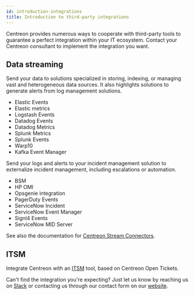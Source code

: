 ```yaml
---
id: introduction-integrations
title: Introduction to third-party integrations
---
```


Centreon provides numerous ways to cooperate with third-party tools to guarantee
a perfect integration within your IT ecosystem. Contact your Centreon consultant to implement the integration you want.

## Data streaming

Send your data to solutions specialized in storing, indexing, or managing vast and heterogeneous data sources. It also highlights solutions to generate alerts from log management solutions.

* Elastic Events
* Elastic metrics
* Logstash Events
* Datadog Events
* Datadog Metrics
* Splunk Metrics
* Splunk Events
* Warp10
* Kafka Event Manager

Send your logs and alerts to your incident management solution to externalize incident management, including escalations or automation.

* BSM
* HP OMI
* Opsgenie integration
* PagerDuty Events
* ServiceNow Incident
* ServiceNow Event Manager
* Signl4 Events
* ServiceNow MID Server

See also the documentation for [Centreon Stream Connectors](https://github.com/centreon/centreon-stream-connector-scripts).

## ITSM

Integrate Centreon with an [ITSM](../integrations/itsm/itsm-overview.md) tool, based on Centreon Open Tickets.

Can't find the integration you're expecting? Just let us know by reaching 
us on [Slack](https://centreon.slack.com) or contacting us through our contact
form on our [website](https://www.centreon.com/en/contact/).
